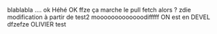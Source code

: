 ﻿blablabla .... ok
Héhé OK
ffze
ça marche le pull fetch alors ?
zdie
modification à partir de test2
mooooooooooooodifffff
ON est en DEVEL
dfzefze
OLIVIER
test

